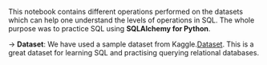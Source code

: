 This notebook contains different operations performed on the datasets which can help one understand the levels of operations in SQL. The whole purpose was to practice SQL using **SQLAlchemy for Python**.

-> **Dataset**: We have used a sample dataset from Kaggle.[Dataset](https://www.kaggle.com/datasets/dillonmyrick/bike-store-sample-database/data). This is a great dataset for learning SQL and practising querying relational databases.
 
